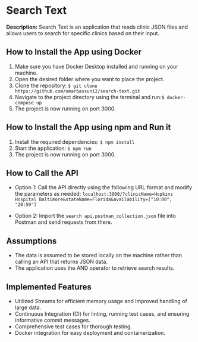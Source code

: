 # Search Text

**Description:** Search Text is an application that reads clinic JSON files and allows users to search for specific clinics based on their input.

## How to Install the App using Docker

1. Make sure you have Docker Desktop installed and running on your machine.
2. Open the desired folder where you want to place the project.
3. Clone the repository:
`$ git clone https://github.com/omarbassuni2/search-text.git`
4. Navigate to the project directory using the terminal and run:`$ docker-compose up`
5. The project is now running on port 3000.

## How to Install the App using npm and Run it

1. Install the required dependencies: `$ npm install`
2. Start the application: `$ npm run`
3. The project is now running on port 3000.

## How to Call the API

- Option 1: Call the API directly using the following URL format and modify the parameters as needed:
`localhost:3000/?clinicName=Hopkins Hospital Baltimore&stateName=Florida&availability=["10:00", "20:59"]`

- Option 2: Import the `search api.postman_collection.json` file into Postman and send requests from there.

## Assumptions

- The data is assumed to be stored locally on the machine rather than calling an API that returns JSON data.
- The application uses the AND operator to retrieve search results.

## Implemented Features

- Utilized Streams for efficient memory usage and improved handling of large data.
- Continuous Integration (CI) for linting, running test cases, and ensuring informative commit messages.
- Comprehensive test cases for thorough testing.
- Docker integration for easy deployment and containerization.
